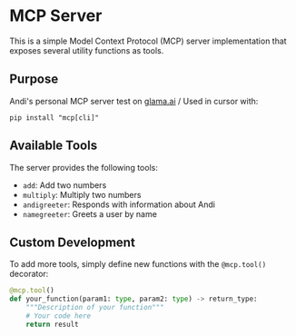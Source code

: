 # MCP Server

This is a simple Model Context Protocol (MCP) server implementation that exposes several utility functions as tools.

## Purpose
Andi's personal MCP server test on [glama.ai](https://glama.ai) / Used in cursor with:
```
pip install "mcp[cli]"
```

## Available Tools

The server provides the following tools:
- `add`: Add two numbers
- `multiply`: Multiply two numbers
- `andigreeter`: Responds with information about Andi
- `namegreeter`: Greets a user by name

## Custom Development

To add more tools, simply define new functions with the `@mcp.tool()` decorator:

```python
@mcp.tool()
def your_function(param1: type, param2: type) -> return_type:
    """Description of your function"""
    # Your code here
    return result
``` 
